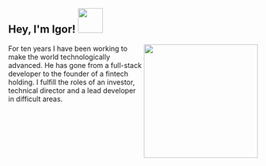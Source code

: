 <h2> Hey, I'm Igor! <img src="https://media.giphy.com/media/3ohhwExYXg3q8oC26Q/giphy.gif" width="50"></h2>
<img align='right' src="https://media.giphy.com/media/gjrYDwbjnK8x36xZIO/giphy.gif" width="230">
<p style="min-width: 200px">
For ten years I have been working to make the world technologically advanced. He has gone from a full-stack developer to the founder of a fintech holding. I fulfill the roles of an investor, technical director and a lead developer in difficult areas.
</p>
